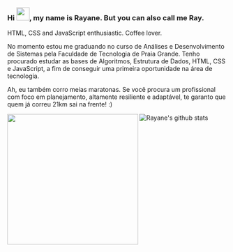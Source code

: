 ### Hi <img src="https://raw.githubusercontent.com/iampavangandhi/iampavangandhi/master/gifs/Hi.gif" width="30px">, my name is Rayane. But you can also call me Ray.


  HTML, CSS and JavaScript enthusiastic. Coffee lover. 
  
  No momento estou me graduando no curso de Análises e Desenvolvimento de Sistemas pela Faculdade de Tecnologia de Praia Grande. Tenho procurado estudar as bases de Algoritmos, Estrutura de Dados, HTML, CSS e JavaScript, a fim de conseguir uma primeira oportunidade na área de tecnologia.

Ah, eu também corro meias maratonas. Se você procura um profissional com foco em planejamento, altamente resiliente e adaptável, te garanto que quem já correu 21km sai na frente! :)

  
  <img width="300px" align="left" src="https://github-readme-stats.vercel.app/api/top-langs/?username=rayanerocha07&hide=html&layout=compact&theme=onedark" />  

  

![Rayane's github stats](https://github-readme-stats.vercel.app/api?username=rayanerocha07&show_icons=true&theme=onedark)
